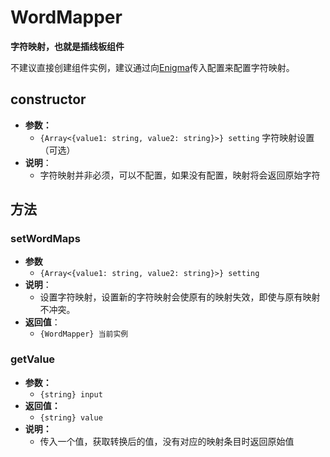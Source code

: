 # WordMapper

**字符映射，也就是插线板组件**

不建议直接创建组件实例，建议通过向[Enigma](enigma)传入配置来配置字符映射。

## constructor

- **参数：**
  - `{Array<{value1: string, value2: string}>} setting` 字符映射设置（可选）
- **说明**：
  - 字符映射并非必须，可以不配置，如果没有配置，映射将会返回原始字符


## 方法

### setWordMaps

- **参数**
  - `{Array<{value1: string, value2: string}>} setting`
- **说明**：
  - 设置字符映射，设置新的字符映射会使原有的映射失效，即使与原有映射不冲突。
- **返回值**：
  - `{WordMapper} 当前实例`

### getValue

- **参数：**
  - `{string} input`
- **返回值：**
  - `{string} value`
- **说明：**
  - 传入一个值，获取转换后的值，没有对应的映射条目时返回原始值
